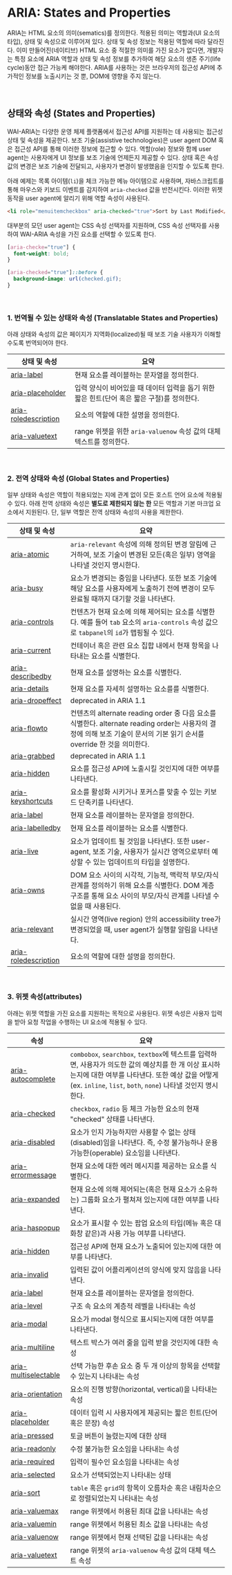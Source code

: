 # ARIA: States and Properties

ARIA는 HTML 요소의 의미(sematics)를 정의한다. 적용된 의미는 역할과(UI 요소의 타입), 상태 및 속성으로 이루어져 있다. 상태 및 속성 정보는 적용된 역할에 따라 달라진다. 이미 만들어진(네이티브) HTML 요소 중 적절한 의미를 가진 요소가 없다면, 개발자는 특정 요소에 ARIA 역할과 상태 및 속성 정보를 추가하여 해당 요소의 생존 주기(life cycle)동안 접근 가능케 해야한다. ARIA를 사용하는 것은 브라우저의 접근성 API에 추가적인 정보를 노출시키는 것 뿐, DOM에 영향을 주지 않는다.

&nbsp;  

## 상태와 속성 (States and Properties)

WAI-ARIA는 다양한 운영 체제 플랫폼에서 접근성 API를 지원하는 데 사용되는 접근성 상태 및 속성을 제공한다. 보조 기술(assistive technologies)은 user agent DOM 혹은 접근성 API를 통해 이러한 정보에 접근할 수 있다. 역할(role) 정보와 함께 user agent는 사용자에게 UI 정보를 보조 기술에 언제든지 제공할 수 있다. 상태 혹은 속성 값의 변경은 보조 기술에 전달되고, 사용자가 변경이 발생했음을 인지할 수 있도록 한다.

아래 예제는 목록 아이템(`li`)을 체크 가능한 메뉴 아이템으로 사용하며, 자바스크립트를 통해 마우스와 키보드 이벤트를 감지하여 `aria-checked` 값을 반전시킨다. 이러한 위젯 동작을 user agent에 알리기 위해 역할 속성이 사용된다.

```html
<li role="menuitemcheckbox" aria-checked="true">Sort by Last Modified</li>
```

대부분의 모던 user agent는 CSS 속성 선택자를 지원하며, CSS 속성 선택자를 사용하여 WAI-ARIA 속성을 가진 요소를 선택할 수 있도록 한다.

```css
[aria-checke="true"] {
  font-weight: bold;
}

[aria-checked="true"]::before {
  background-image: url(checked.gif);
}
```

&nbsp;  

### 1. 번역될 수 있는 상태와 속성 (Translatable States and Properties)

아래 상태와 속성의 값은 페이지가 지역화(localized)될 때 보조 기술 사용자가 이해할 수도록 번역되어야 한다.

| 상태 및 속성                                                 | 요약                                                         |
| ------------------------------------------------------------ | ------------------------------------------------------------ |
| [aria-label](https://www.w3.org/TR/wai-aria-1.2/#aria-label) | 현재 요소를 레이블하는 문자열을 정의한다.                    |
| [aria-placeholder](https://www.w3.org/TR/wai-aria-1.2/#aria-placeholder) | 입력 양식이 비어있을 때 데이터 입력을 돕기 위한 짧은 힌트(단어 혹은 짧은 구절)를 정의한다. |
| [aria-roledescription](https://www.w3.org/TR/wai-aria-1.2/#aria-roledescription) | 요소의 역할에 대한 설명을 정의한다.                          |
| [aria-valuetext](https://www.w3.org/TR/wai-aria-1.2/#aria-valuetext) | range 위젯을 위한 `aria-valuenow` 속성 값의 대체 텍스트를 정의한다. |

&nbsp;  

### 2. 전역 상태와 속성 (Global States and Properties)

일부 상태와 속성은 역할이 적용되었는 지에 관계 없이 모든 호스트 언어 요소에 적용될 수 있다. 아래 전역 상태와 속성은 **별도로 제한되지 않는 한** 모든 역할과 기본 마크업 요소에서 지원된다. 단, 일부 역할은 전역 상태와 속성의 사용을 제한한다.

| 상태 및 속성                                                 | 요약                                                         |
| ------------------------------------------------------------ | ------------------------------------------------------------ |
| [aria-atomic](https://www.w3.org/TR/wai-aria-1.2/#aria-atomic) | `aria-relevant` 속성에 의해 정의된 변경 알림에 근거하여, 보조 기술이 변경된 모든(혹은 일부) 영역을 나타낼 것인지 명시한다. |
| [aria-busy](https://www.w3.org/TR/wai-aria-1.2/#aria-busy)   | 요소가 변경되는 중임을 나타낸다. 또한 보조 기술에 해당 요소를 사용자에게 노출하기 전에 변경이 모두 완료될 때까지 대기할 것을 나타낸다. |
| [aria-controls](https://www.w3.org/TR/wai-aria-1.2/#aria-controls) | 컨텐츠가 현재 요소에 의해 제어되는 요소를 식별한다. 예를 들어 `tab` 요소의 `aria-controls` 속성 값으로 `tabpanel`의 `id`가 맵핑될 수 있다. |
| [aria-current](https://www.w3.org/TR/wai-aria-1.2/#aria-current) | 컨테이너 혹은 관련 요소 집합 내에서 현재 항목을 나타내는 요소를 식별한다. |
| [aria-describedby](https://www.w3.org/TR/wai-aria-1.2/#aria-describedby) | 현재 요소를 설명하는 요소를 식별한다.                        |
| [aria-details](https://www.w3.org/TR/wai-aria-1.2/#aria-details) | 현재 요소를 자세히 설명하는 요소를를 식별한다.               |
| [aria-dropeffect](https://www.w3.org/TR/wai-aria-1.2/#aria-dropeffect) | deprecated in ARIA 1.1                                       |
| [aria-flowto](https://www.w3.org/TR/wai-aria-1.2/#aria-flowto) | 컨텐츠의 alternate reading order 중 다음 요소를 식별한다. alternate reading order는 사용자의 결정에 의해 보조 기술이 문서의 기본 읽기 순서를 override 한 것을 의미한다. |
| [aria-grabbed](https://www.w3.org/TR/wai-aria-1.2/#aria-grabbed) | deprecated in ARIA 1.1                                       |
| [aria-hidden](https://www.w3.org/TR/wai-aria-1.2/#aria-hidden) | 요소를 접근성 API에 노출시킬 것인지에 대한 여부를 나타낸다.  |
| [aria-keyshortcuts](https://www.w3.org/TR/wai-aria-1.2/#aria-keyshortcuts) | 요소를 활성화 시키거나 포커스를 맞출 수 있는 키보드 단축키를 나타낸다. |
| [aria-label](https://www.w3.org/TR/wai-aria-1.2/#aria-label) | 현재 요소를 레이블하는 문자열을 정의한다.                    |
| [aria-labelledby](https://www.w3.org/TR/wai-aria-1.2/#aria-labelledby) | 현재 요소를 레이블하는 요소를 식별한다.                      |
| [aria-live](https://www.w3.org/TR/wai-aria-1.2/#aria-live)   | 요소가 업데이트 될 것임을 나타낸다. 또한 user-agent, 보조 기술, 사용자가 실시간 영역으로부터 예상할 수 있는 업데이트의 타입을 설명한다. |
| [aria-owns](https://www.w3.org/TR/wai-aria-1.2/#aria-owns)   | DOM 요소 사이의 시각적, 기능적, 맥락적 부모/자식 관계를 정의하기 위해 요소를 식별한다.  DOM 계층 구조를 통해 요소 사이의 부모/자식 관계를 나타낼 수 없을 때 사용된다. |
| [aria-relevant](https://www.w3.org/TR/wai-aria-1.2/#aria-relevant) | 실시간 영역(live region) 안의 accessibility tree가 변경되었을 때, user agent가 실행할 알림을 나타낸다. |
| [aria-roledescription](https://www.w3.org/TR/wai-aria-1.2/#aria-roledescription) | 요소의 역할에 대한 설명을 정의한다.                          |

&nbsp;  

### 3. 위젯 속성(attributes)

아래는 위젯 역할을 가진 요소를 지원하는 목적으로 사용된다. 위젯 속성은 사용자 입력을 받아 요청 작업을 수행하는 UI 요소에 적용될 수 있다.

| 속성                                                         | 요약                                                         |
| ------------------------------------------------------------ | ------------------------------------------------------------ |
| [aria-autocomplete](https://www.w3.org/TR/wai-aria-1.2/#aria-autocomplete) | `combobox`, `searchbox`, `textbox`에 텍스트를 입력하면, 사용자가 의도한 값의 예상치를  한 개 이상 표시하는지에 대한 여부를 나타낸다. 또한 예상 값을 어떻게(ex. `inline`, `list`, `both`, `none`) 나타낼 것인지 명시한다. |
| [aria-checked](https://www.w3.org/TR/wai-aria-1.2/#aria-checked) | `checkbox`, `radio` 등 체크 가능한 요소의 현재 "checked" 상태를 나타낸다. |
| [aria-disabled](https://www.w3.org/TR/wai-aria-1.2/#aria-disabled) | 요소가 인지 가능하지만 사용할 수 없는 상태(disabled)임을 나타낸다. 즉, 수정 불가능하나 운용가능한(operable) 요소임을 나타낸다. |
| [aria-errormessage](https://www.w3.org/TR/wai-aria-1.2/#aria-errormessage) | 현재 요소에 대한 에러 메시지를 제공하는 요소를 식별한다.     |
| [aria-expanded](https://www.w3.org/TR/wai-aria-1.2/#aria-expanded) | 현재 요소에 의해 제어되는(혹은 현재 요소가 소유하는) 그룹화 요소가 펼쳐져 있는지에 대한 여부를 나타낸다. |
| [aria-haspopup](https://www.w3.org/TR/wai-aria-1.2/#aria-haspopup) | 요소가 표시할 수 있는 팝업 요소의 타입(메뉴 혹은 대화창 같은)과 사용 가능 여부를 나타낸다. |
| [aria-hidden](https://www.w3.org/TR/wai-aria-1.2/#aria-hidden) | 접근성 API에 현재 요소가 노출되어 있는지에 대한 여부를 나타낸다. |
| [aria-invalid](https://www.w3.org/TR/wai-aria-1.2/#aria-invalid) | 입력된 값이 어플리케이션의 양식에 맞지 않음을 나타낸다.      |
| [aria-label](https://www.w3.org/TR/wai-aria-1.2/#aria-label) | 현재 요소를 레이블하는 문자열을 정의한다.                    |
| [aria-level](https://www.w3.org/TR/wai-aria-1.2/#aria-level) | 구조 속 요소의 계층적 레벨을 나타내는 속성                   |
| [aria-modal](https://www.w3.org/TR/wai-aria-1.2/#aria-modal) | 요소가 modal 형식으로 표시되는지에 대한 여부를 나타낸다.     |
| [aria-multiline](https://www.w3.org/TR/wai-aria-1.2/#aria-multiline) | 텍스트 박스가 여러 줄을 입력 받을 것인지에 대한 속성         |
| [aria-multiselectable](https://www.w3.org/TR/wai-aria-1.2/#aria-multiselectable) | 선택 가능한 후손 요소 중 두 개 이상의 항목을 선택할 수 있는지 나타내는 속성 |
| [aria-orientation](https://www.w3.org/TR/wai-aria-1.2/#aria-orientation) | 요소의 진행 방향(horizontal, vertical)을 나타내는 속성       |
| [aria-placeholder](https://www.w3.org/TR/wai-aria-1.2/#aria-placeholder) | 데이터 입력 시 사용자에게 제공되는 짧은 힌트(단어 혹은 문장) 속성 |
| [aria-pressed](https://www.w3.org/TR/wai-aria-1.2/#aria-pressed) | 토글 버튼이 눌렸는지에 대한 상태                             |
| [aria-readonly](https://www.w3.org/TR/wai-aria-1.2/#aria-readonly) | 수정 불가능한 요소임을 나타내는 속성                         |
| [aria-required](https://www.w3.org/TR/wai-aria-1.2/#aria-required) | 입력이 필수인 요소임을 나타내는 속성                         |
| [aria-selected](https://www.w3.org/TR/wai-aria-1.2/#aria-selected) | 요소가 선택되었는지 나타내는 상태                            |
| [aria-sort](https://www.w3.org/TR/wai-aria-1.2/#aria-sort)   | `table` 혹은 `grid`의 항목이 오름차순 혹은 내림차순으로 정렬되었는지 나타내는 속성 |
| [aria-valuemax](https://www.w3.org/TR/wai-aria-1.2/#aria-valuemax) | range 위젯에서 허용된 최대 값을 나타내는 속성                |
| [aria-valuemin](https://www.w3.org/TR/wai-aria-1.2/#aria-valuemin) | range 위젯에서 허용된 최소 값을 나타내는 속성                |
| [aria-valuenow](https://www.w3.org/TR/wai-aria-1.2/#aria-valuenow) | range 위젯에서 현재 선택된 값을 나타내는 속성                |
| [aria-valuetext](https://www.w3.org/TR/wai-aria-1.2/#aria-valuetext) | range 위젯의 `aria-valuenow` 속성 값의 대체 텍스트 속성      |

